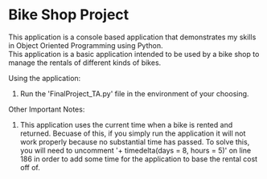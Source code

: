 # Bike Shop Project 

This application is a console based application that demonstrates my skills in Object Oriented Programming using Python.  
This application is a basic application intended to be used by a bike shop to manage the rentals of different kinds of bikes.

Using the application: 
1. Run the 'FinalProject_TA.py' file in the environment of your choosing.

Other Important Notes:
1. This application uses the current time when a bike is rented and returned. Becuase of this, if you simply run the application it will not work properly because no substantial time has passed. To solve this, you will need to uncomment
'+ timedelta(days = 8, hours = 5)' on line 186 in order to add some time for the application to base the rental cost off of. 
